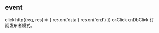## event
click 
http((req, res) => {
  res.on('data')
  res.on('end')
})
onClick
onDbClick
订阅发布者模式。
